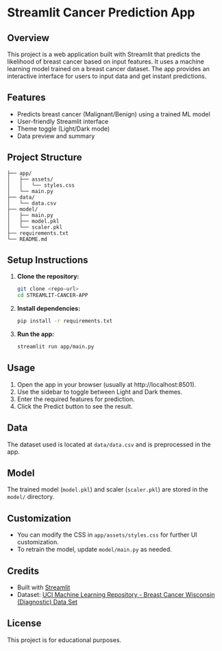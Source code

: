 # Streamlit Cancer Prediction App

## Overview
This project is a web application built with Streamlit that predicts the likelihood of breast cancer based on input features. It uses a machine learning model trained on a breast cancer dataset. The app provides an interactive interface for users to input data and get instant predictions.

## Features
- Predicts breast cancer (Malignant/Benign) using a trained ML model
- User-friendly Streamlit interface
- Theme toggle (Light/Dark mode)
- Data preview and summary

## Project Structure
```
├── app/
│   ├── assets/
│   │   └── styles.css
│   └── main.py
├── data/
│   └── data.csv
├── model/
│   ├── main.py
│   ├── model.pkl
│   └── scaler.pkl
├── requirements.txt
└── README.md
```

## Setup Instructions
1. **Clone the repository:**
	```bash
	git clone <repo-url>
	cd STREAMLIT-CANCER-APP
	```

2. **Install dependencies:**
	```bash
	pip install -r requirements.txt
	```

3. **Run the app:**
	```bash
	streamlit run app/main.py
	```

## Usage
1. Open the app in your browser (usually at http://localhost:8501).
2. Use the sidebar to toggle between Light and Dark themes.
3. Enter the required features for prediction.
4. Click the Predict button to see the result.

## Data
The dataset used is located at `data/data.csv` and is preprocessed in the app.

## Model
The trained model (`model.pkl`) and scaler (`scaler.pkl`) are stored in the `model/` directory.

## Customization
- You can modify the CSS in `app/assets/styles.css` for further UI customization.
- To retrain the model, update `model/main.py` as needed.

## Credits
- Built with [Streamlit](https://streamlit.io/)
- Dataset: [UCI Machine Learning Repository - Breast Cancer Wisconsin (Diagnostic) Data Set](https://archive.ics.uci.edu/ml/datasets/Breast+Cancer+Wisconsin+%28Diagnostic%29)

## License
This project is for educational purposes.
